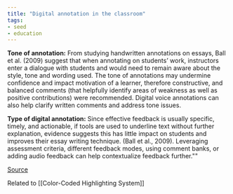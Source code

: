 ```yaml
---
title: "Digital annotation in the classroom"
tags: 
- seed
- education
---
```


**Tone of annotation:** From studying handwritten annotations on essays, Ball et al. (2009) suggest that when annotating on students’ work, instructors enter a dialogue with students and would need to remain aware about the style, tone and wording used. The tone of annotations may undermine confidence and impact motivation of a learner, therefore constructive, and balanced comments (that helpfully identify areas of weakness as well as positive contributions) were recommended. Digital voice annotations can also help clarify written comments and address tone issues.

**Type of digital annotation:** Since effective feedback is usually specific, timely, and actionable, if tools are used to underline text without further explanation, evidence suggests this has little impact on students and improves their essay writing technique. (Ball et al., 2009). Leveraging assessment criteria, different feedback modes, using comment banks, or adding audio feedback can help contextualize feedback further.""

[Source](https://academictechnologies.it.miami.edu/explore-technologies/technology-summaries/annotation-tools/index.html)

Related to [[Color-Coded Highlighting System]]